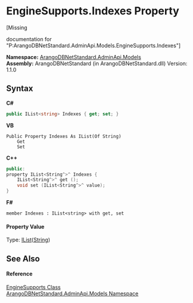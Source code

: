 # EngineSupports.Indexes Property 
 

\[Missing <summary> documentation for "P:ArangoDBNetStandard.AdminApi.Models.EngineSupports.Indexes"\]

**Namespace:**&nbsp;<a href="09a5369e-c1cb-35e0-2a36-7817d39ab37d">ArangoDBNetStandard.AdminApi.Models</a><br />**Assembly:**&nbsp;ArangoDBNetStandard (in ArangoDBNetStandard.dll) Version: 1.1.0

## Syntax

**C#**<br />
``` C#
public IList<string> Indexes { get; set; }
```

**VB**<br />
``` VB
Public Property Indexes As IList(Of String)
	Get
	Set
```

**C++**<br />
``` C++
public:
property IList<String^>^ Indexes {
	IList<String^>^ get ();
	void set (IList<String^>^ value);
}
```

**F#**<br />
``` F#
member Indexes : IList<string> with get, set

```


#### Property Value
Type: <a href="https://docs.microsoft.com/dotnet/api/system.collections.generic.ilist-1" target="_blank" rel="noopener noreferrer">IList</a>(<a href="https://docs.microsoft.com/dotnet/api/system.string" target="_blank" rel="noopener noreferrer">String</a>)

## See Also


#### Reference
<a href="b84623f1-d7e5-757c-5027-b4327d2c5efb">EngineSupports Class</a><br /><a href="09a5369e-c1cb-35e0-2a36-7817d39ab37d">ArangoDBNetStandard.AdminApi.Models Namespace</a><br />